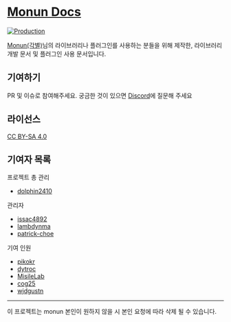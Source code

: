 # [Monun Docs](https://monun.me)

[![Production](https://api.netlify.com/api/v1/badges/bb695def-f41e-4507-9767-be3f4044c20a/deploy-status)](https://app.netlify.com/sites/monun-docs/deploys)

[Monun(각별)](https://github.com/monun)님의 라이브러리나 플러그인를 사용하는 분들을 위해 제작한, 라이브러리 개발 문서 및 플러그인 사용 문서입니다.

## 기여하기
PR 및 이슈로 참여해주세요. 궁금한 것이 있으면 [Discord](https://discord.gg/3c4wAAZjEF)에 질문해 주세요

## 라이선스

[CC BY-SA 4.0](https://github.com/monun-docs/monun-docs/blob/main/LICENSE.md)

## 기여자 목록

프로젝트 총 관리

<contributors include-only="var(admin)">

- [dolphin2410](https://github.com/dolphin2410)
</contributors>

관리자

<contributors include-only="var(moderator)">

- [issac4892](https://github.com/issac4892)
- [lambdynma](https://github.com/lambdynma)
- [patrick-choe](https://github.com/patrick-choe)
</contributors>

기여 인원

<contributors exclude="var(admin) + var(moderator)">

- [pikokr](https://github.com/pikokr)
- [dytroc](https://github.com/dytroc)
- [MisileLab](https://github.com/MisileLab)
- [cog25](https://github.com/cog25)
- [wjdgustn](https://github.com/wjdgustn)
</contributors>

---

이 프로젝트는 monun 본인이 원하지 않을 시 본인 요청에 따라 삭제 될 수 있습니다.
